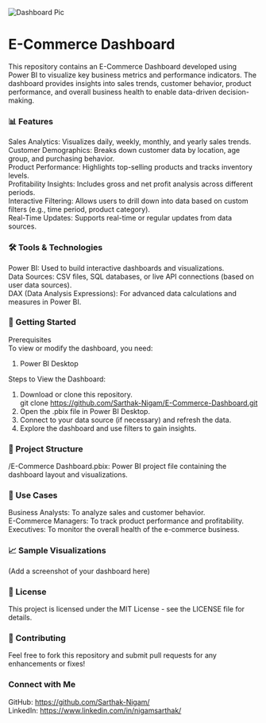 ![Dashboard Pic]((https://github.com/Sarthak-Nigam/E-Commerce-Dashboard/blob/main/Dashboard%20image.jpg) "Dashboard image")



# E-Commerce Dashboard
This repository contains an E-Commerce Dashboard developed using Power BI to visualize key business metrics and performance indicators. The dashboard provides insights into sales trends, customer behavior, product performance, and overall business health to enable data-driven decision-making.

### 📊 Features
Sales Analytics: Visualizes daily, weekly, monthly, and yearly sales trends.  <br>
Customer Demographics: Breaks down customer data by location, age group, and purchasing behavior.  <br>
Product Performance: Highlights top-selling products and tracks inventory levels.  <br>
Profitability Insights: Includes gross and net profit analysis across different periods.  <br>
Interactive Filtering: Allows users to drill down into data based on custom filters (e.g., time period, product category).  <br>
Real-Time Updates: Supports real-time or regular updates from data sources.

### 🛠️ Tools & Technologies
Power BI: Used to build interactive dashboards and visualizations.  <br>
Data Sources: CSV files, SQL databases, or live API connections (based on user data sources).  <br>
DAX (Data Analysis Expressions): For advanced data calculations and measures in Power BI.  <br>

### 🚀 Getting Started
Prerequisites  <br>
To view or modify the dashboard, you need:  <br>
1) Power BI Desktop  <br>

Steps to View the Dashboard:  <br>
1) Download or clone this repository.  <br>
   git clone https://github.com/Sarthak-Nigam/E-Commerce-Dashboard.git  <br>
2) Open the .pbix file in Power BI Desktop.  <br>
3) Connect to your data source (if necessary) and refresh the data.  <br>
4) Explore the dashboard and use filters to gain insights.

### 📁 Project Structure
/E-Commerce Dashboard.pbix: Power BI project file containing the dashboard layout and visualizations.  <br>

### 🌟 Use Cases
Business Analysts: To analyze sales and customer behavior.  <br>
E-Commerce Managers: To track product performance and profitability.  <br>
Executives: To monitor the overall health of the e-commerce business.  <br>

### 📈 Sample Visualizations
(Add a screenshot of your dashboard here)

### 📝 License
This project is licensed under the MIT License - see the LICENSE file for details.

### 🤝 Contributing
Feel free to fork this repository and submit pull requests for any enhancements or fixes!

### Connect with Me
GitHub: https://github.com/Sarthak-Nigam/    <br>
LinkedIn: https://www.linkedin.com/in/nigamsarthak/

